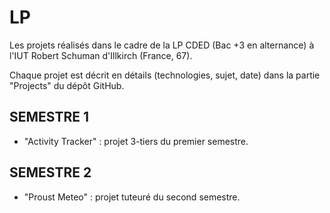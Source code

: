 # LP
Les projets réalisés dans le cadre de la LP CDED (Bac +3 en alternance) à l'IUT Robert Schuman d'Illkirch (France, 67).

Chaque projet est décrit en détails (technologies, sujet, date) dans la partie "Projects" du dépôt GitHub.

## SEMESTRE 1

- "Activity Tracker" : projet 3-tiers du premier semestre. 

## SEMESTRE 2

- "Proust Meteo" : projet tuteuré du second semestre.


